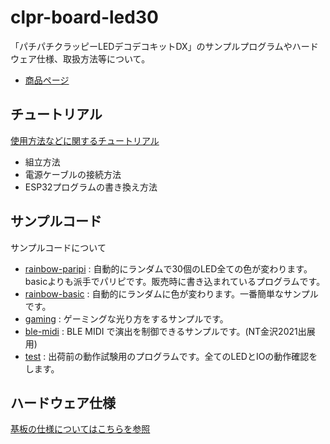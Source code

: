 # clpr-board-led30

「パチパチクラッピーLEDデコデコキットDX」のサンプルプログラムやハードウェア仕様、取扱方法等について。  

- [商品ページ](https://hq.uzukiaoba.net/products/clpr-board-and-kit/index.html)

## チュートリアル

[使用方法などに関するチュートリアル](./tutorial/README.md)  

- 組立方法
- 電源ケーブルの接続方法
- ESP32プログラムの書き換え方法


## サンプルコード
サンプルコードについて

- [rainbow-paripi](./rainbow-paripi) : 自動的にランダムで30個のLED全ての色が変わります。basicよりも派手でパリピです。販売時に書き込まれているプログラムです。
- [rainbow-basic](./rainbow-basic) : 自動的にランダムに色が変わります。一番簡単なサンプルです。
- [gaming](./gaming) : ゲーミングな光り方をするサンプルです。
- [ble-midi](./ble-midi) : BLE MIDI で演出を制御できるサンプルです。(NT金沢2021出展用)
- [test](./test) : 出荷前の動作試験用のプログラムです。全てのLEDとIOの動作確認をします。


## ハードウェア仕様

[基板の仕様についてはこちらを参照](./hardware/specs.md)

